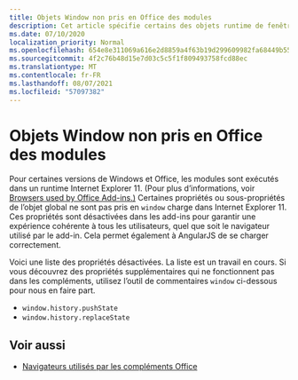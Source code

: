 ```yaml
---
title: Objets Window non pris en Office des modules
description: Cet article spécifie certains des objets runtime de fenêtre qui ne fonctionnent pas dans les Office de fenêtre.
ms.date: 07/10/2020
localization_priority: Normal
ms.openlocfilehash: 654e8e311069a616e2d8859a4f63b19d299609982fa68449b5529df489816cbf
ms.sourcegitcommit: 4f2c76b48d15e7d03c5c5f1f809493758fcd88ec
ms.translationtype: MT
ms.contentlocale: fr-FR
ms.lasthandoff: 08/07/2021
ms.locfileid: "57097382"
---
```

# <a name="window-objects-that-are-unsupported-in-office-add-ins"></a>Objets Window non pris en Office des modules

Pour certaines versions de Windows et Office, les modules sont exécutés dans un runtime Internet Explorer 11. (Pour plus d’informations, voir [Browsers used by Office Add-ins.)](../concepts/browsers-used-by-office-web-add-ins.md) Certaines propriétés ou sous-propriétés de l’objet global ne sont pas pris en `window` charge dans Internet Explorer 11. Ces propriétés sont désactivées dans les add-ins pour garantir une expérience cohérente à tous les utilisateurs, quel que soit le navigateur utilisé par le add-in. Cela permet également à AngularJS de se charger correctement.

Voici une liste des propriétés désactivées. La liste est un travail en cours. Si vous découvrez des propriétés supplémentaires qui ne fonctionnent pas dans les compléments, utilisez l’outil de commentaires `window` ci-dessous pour nous en faire part.

- `window.history.pushState`
- `window.history.replaceState`

## <a name="see-also"></a>Voir aussi

- [Navigateurs utilisés par les compléments Office](../concepts/browsers-used-by-office-web-add-ins.md)